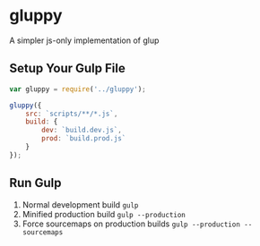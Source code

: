 # gluppy
A simpler js-only implementation of glup

## Setup Your Gulp File
```javascript
var gluppy = require('../gluppy');

gluppy({
    src: `scripts/**/*.js`,
    build: {
        dev: `build.dev.js`,
        prod: `build.prod.js`
    }
});
```

## Run Gulp

1. Normal development build `gulp`
2. Minified production build `gulp --production`
3. Force sourcemaps on production builds `gulp --production --sourcemaps`

